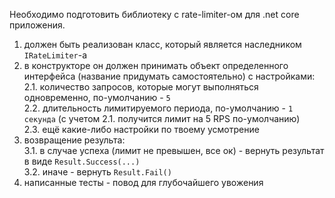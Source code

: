 Необходимо подготовить библиотеку с rate-limiter-ом для .net core приложения. 
1. должен быть реализован класс, который является наследником `IRateLimiter`-а
2. в конструкторе он должен принимать объект определенного интерфейса (название придумать самостоятельно) с настройками:  
2.1. количество запросов, которые могут выполняться одновременно, по-умолчанию - `5`  
2.2. длительность лимитируемого периода, по-умолчанию - `1 секунда` (с учетом 2.1. получится лимит на 5 RPS по-умолчанию)  
2.3. ещё какие-либо настройки по твоему усмотрение  
3. возвращение результа:  
3.1. в случае успеха (лимит не превышен, все ок) - вернуть результат в виде `Result.Success(...)`  
3.2. иначе - вернуть `Result.Fail()`  
4. написанные тесты - повод для глубочайшего увожения  
